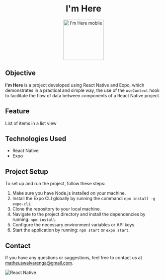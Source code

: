 <h1 align="center">I'm Here</h1>

 <div align="center">
<img width="130" alt="I'm Here mobile" src="https://github.com/MatheusWAlvarenga/coffee-delivery/assets/94935750/cd3bfd62-5f91-492f-9207-f5c936faab3b">
</div>

## Objective

**I'm Here** is a project developed using React Native and Expo, which demonstrates in a practical and simple way, the use of the `useContext` hook to facilitate the flow of data between components of a React Native project.

## Feature

List of items in a list view

## Technologies Used

- React Native
- Expo

## Project Setup

To set up and run the project, follow these steps:

1. Make sure you have Node.js installed on your machine.
2. Install the Expo CLI globally by running the command: `npm install -g expo-cli`.
3. Clone the repository to your local machine.
4. Navigate to the project directory and install the dependencies by running: `npm install`.
5. Configure the necessary environment variables or API keys.
6. Start the application by running: `npm start` or `expo start`.

## Contact

If you have any questions or suggestions, feel free to contact us at matheuswalvarenga@gmail.com.

![React Native](https://img.shields.io/badge/React_Native-20232A?style=for-the-badge&logo=react&logoColor=61DAFB)

